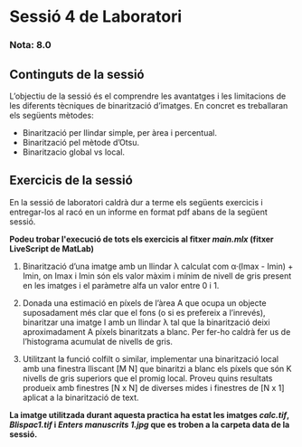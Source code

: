 # Sessió 4 de Laboratori

### Nota: 8.0

## Continguts de la sessió

L’objectiu de la sessió és el comprendre les avantatges i les limitacions de les diferents tècniques de binarització d’imatges. En concret es treballaran els següents mètodes: 
* Binarització per llindar simple, per àrea i percentual. 
* Binarització pel mètode d’Otsu.
* Binaritzacio global vs local.

## Exercicis de la sessió

En la sessió de laboratori caldrà dur a terme els següents exercicis i entregar-los al racó en un informe en format pdf abans de la següent sessió.

**Podeu trobar l'execució de tots els exercicis al fitxer _main.mlx_ (fitxer LiveScript de MatLab)**

1. Binarització d’una imatge amb un llindar λ calculat com α·(Imax - Imin) + Imin, on Imax i Imin són els valor màxim i mínim de nivell de gris present en les imatges i el paràmetre alfa un valor entre 0 i 1.

2. Donada una estimació en píxels de l’àrea A que ocupa un objecte suposadament més clar que el fons (o si es prefereix a l’inrevés), binaritzar una imatge I amb un llindar λ tal que la binarització deixi aproximadament A píxels binaritzats a blanc. Per fer-ho caldrà fer us de l’histograma acumulat de nivells de gris.

3. Utilitzant la funció colfilt o similar, implementar una binarització local amb una finestra lliscant [M N] que binaritzi a blanc els píxels que són K nivells de gris superiors que el promig local. Proveu quins resultats produeix amb finestres [N x N] de diverses mides i finestres de [N x 1] aplicat a la binarització de text.

**La imatge utilitzada durant aquesta practica ha estat les imatges _calc.tif_, _Blispac1.tif_ i _Enters manuscrits 1.jpg_ que es troben a la carpeta data de la sessió.**